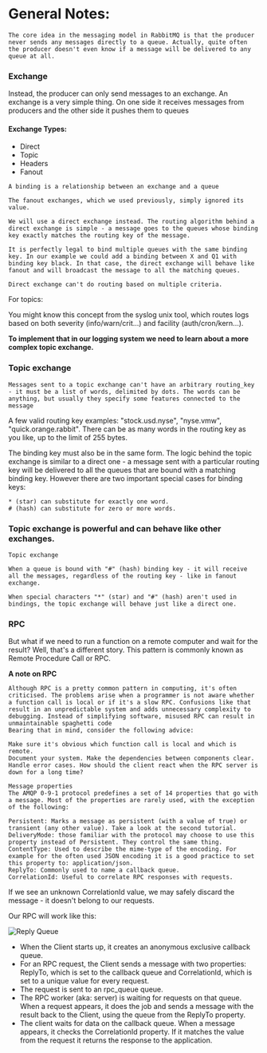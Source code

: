 # General Notes:

`The core idea in the messaging model in RabbitMQ is that the producer never sends any messages directly to a queue. Actually, quite often the producer doesn't even know if a message will be delivered to any queue at all.`

### Exchange
Instead, the producer can only send messages to an exchange. An exchange is a very simple thing. On one side it receives messages from producers and the other side it pushes them to queues

#### Exchange Types:
-   Direct
-   Topic
-   Headers
-   Fanout

`A binding is a relationship between an exchange and a queue`

`The fanout exchanges, which we used previously, simply ignored its value.`

`We will use a direct exchange instead. The routing algorithm behind a direct exchange is simple - a message goes to the queues whose binding key exactly matches the routing key of the message.`

`It is perfectly legal to bind multiple queues with the same binding key. In our example we could add a binding between X and Q1 with binding key black. In that case, the direct exchange will behave like fanout and will broadcast the message to all the matching queues.`

`Direct exchange can't do routing based on multiple criteria.`

For topics:

You might know this concept from the syslog unix tool, which routes logs based on both severity (info/warn/crit...) and facility (auth/cron/kern...).

**To implement that in our logging system we need to learn about a more complex topic exchange.**

### Topic exchange
```Messages sent to a topic exchange can't have an arbitrary routing_key - it must be a list of words, delimited by dots. The words can be anything, but usually they specify some features connected to the message```

A few valid routing key examples: "stock.usd.nyse", "nyse.vmw", "quick.orange.rabbit". There can be as many words in the routing key as you like, up to the limit of 255 bytes.

The binding key must also be in the same form. The logic behind the topic exchange is similar to a direct one - a message sent with a particular routing key will be delivered to all the queues that are bound with a matching binding key. However there are two important special cases for binding keys:


```
* (star) can substitute for exactly one word.
# (hash) can substitute for zero or more words.
```


### Topic exchange is powerful and can behave like other exchanges.

```
Topic exchange

When a queue is bound with "#" (hash) binding key - it will receive all the messages, regardless of the routing key - like in fanout exchange.

When special characters "*" (star) and "#" (hash) aren't used in bindings, the topic exchange will behave just like a direct one.
```

### RPC

But what if we need to run a function on a remote computer and wait for the result? Well, that's a different story. This pattern is commonly known as Remote Procedure Call or RPC.

**A note on RPC**
```
Although RPC is a pretty common pattern in computing, it's often criticised. The problems arise when a programmer is not aware whether a function call is local or if it's a slow RPC. Confusions like that result in an unpredictable system and adds unnecessary complexity to debugging. Instead of simplifying software, misused RPC can result in unmaintainable spaghetti code
Bearing that in mind, consider the following advice:

Make sure it's obvious which function call is local and which is remote.
Document your system. Make the dependencies between components clear.
Handle error cases. How should the client react when the RPC server is down for a long time?
```

```
Message properties
The AMQP 0-9-1 protocol predefines a set of 14 properties that go with a message. Most of the properties are rarely used, with the exception of the following:

Persistent: Marks a message as persistent (with a value of true) or transient (any other value). Take a look at the second tutorial.
DeliveryMode: those familiar with the protocol may choose to use this property instead of Persistent. They control the same thing.
ContentType: Used to describe the mime-type of the encoding. For example for the often used JSON encoding it is a good practice to set this property to: application/json.
ReplyTo: Commonly used to name a callback queue.
CorrelationId: Useful to correlate RPC responses with requests.
```

If we see an unknown CorrelationId value, we may safely discard the message - it doesn't belong to our requests.

Our RPC will work like this:

![Reply Queue](./img/reply-queue.png)

* When the Client starts up, it creates an anonymous exclusive callback queue.
* For an RPC request, the Client sends a message with two properties: ReplyTo, which is set to the callback queue and CorrelationId, which is set to a unique value for every request.
* The request is sent to an rpc_queue queue.
* The RPC worker (aka: server) is waiting for requests on that queue. When a request appears, it does the job and sends a message with the result back to the Client, using the queue from the ReplyTo property.
* The client waits for data on the callback queue. When a message appears, it checks the CorrelationId property. If it matches the value from the request it returns the response to the application.
